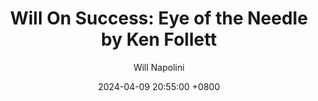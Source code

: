 ---
title: "Will On Success: Eye of the Needle by Ken Follett"
author: Will Napolini
date: 2024-04-09 20:55:00 +0800
categories: [Mindset, Book-summaries]
tags:
  [
    eye-of-the-needle,
    ken-follett,
    world-war-ii,
    espionage,
    historical-fiction,
    nazi-germany,
    sweden,
    winston-churchill,
    jewish-resistance,
    bravery,
    sas-soldiers,
    sabotage,
    gripping-read,
    page-turner,
    political-intrigue,
    suspenseful-thriller
  ]
image: https://pbs.twimg.com/media/GO1mBEdWMAAgLq4?format=jpg&name=large
alt: "Will On Success: Eye of the Needle by Ken Follett"
fallback:
  - 
  # Replace with the URL of your backup image
  -
  # Replace with the URL of your backup image
---